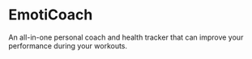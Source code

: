 
# EmotiCoach

An all-in-one personal coach and health tracker that can improve your performance during your workouts. 


